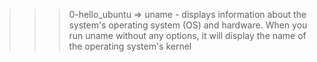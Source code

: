 >>> 0-hello_ubuntu
	=> uname
	- displays information about the system's operating system (OS) and hardware. When you run uname without any options, it will display the name of the operating system's kernel
